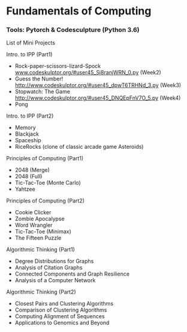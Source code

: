 # Fundamentals of Computing
### Tools: Pytorch & Codesculpture (Python 3.6)

List of Mini Projects

Intro. to IPP (Part1)
*   Rock-paper-scissors-lizard-Spock www.codeskulptor.org/#user45_Sj8ranjWRN_0.py (Week2)
*   Guess the Number! http://www.codeskulptor.org/#user45_dpwT6TRHNd_3.py (Week3)
*   Stopwatch: The Game http://www.codeskulptor.org/#user45_DNQEpFnV7O_5.py (Week4)
*   Pong

Intro. to IPP (Part2)
*   Memory
*   Blackjack
*   Spaceship
*   RiceRocks (clone of classic arcade game Asteroids)

Principles of Computing (Part1)
*   2048 (Merge)
*   2048 (Full)
*   Tic-Tac-Toe (Monte Carlo)
*   Yahtzee

Principles of Computing (Part2)
*   Cookie Clicker
*   Zombie Apocalypse
*   Word Wrangler
*   Tic-Tac-Toe (Minimax)
*   The Fifteen Puzzle

Algorithmic Thinking (Part1)
*   Degree Distributions for Graphs
*   Analysis of Citation Graphs
*   Connected Components and Graph Resilience
*   Analysis of a Computer Network

Algorithmic Thinking (Part2)
*   Closest Pairs and Clustering Algorithms
*   Comparison of Clustering Algorithms
*   Computing Alignment of Sequences
*   Applications to Genomics and Beyond
